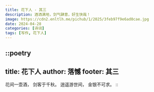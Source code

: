 ```yaml
---
title: 花下人 - 其三
description: 酒洒满地，剑气肆意，好生快哉！
image: https://cdn2.enltlh.me/pichub/1/2025/3feb97f9e6ad0cae.jpg
date: 2024-04-28
categories: [诗词]
tags: [写作, 花下人]
---
```


::poetry
---
title: 花下人
author: 落憾
footer: 其三
---
花间一壶酒，
剑客于千秋。
逍遥游世间，
金银不可求。
::